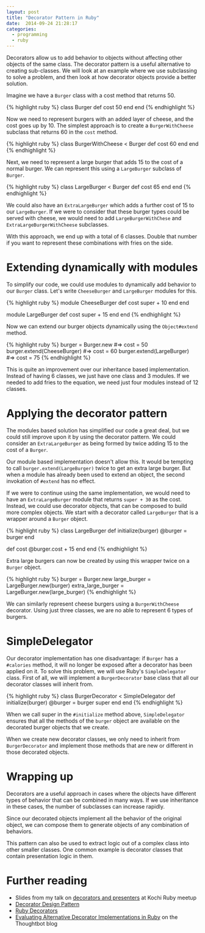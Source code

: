 ```yaml
---
layout: post
title: "Decorator Pattern in Ruby"
date:  2014-09-24 21:28:17
categories:
  - programming
  - ruby
---
```


Decorators allow us to add behavior to objects without affecting other objects of the same class. The decorator pattern is a useful alternative to creating sub-classes. We will look at an example where we use subclassing to solve a problem, and then look at how decorator objects provide a better solution.

Imagine we have a `Burger` class with a cost method that returns 50.

{% highlight ruby %}
class Burger
  def cost
    50
  end
end
{% endhighlight %}

Now we need to represent burgers with an added layer of cheese, and the cost goes up by 10. The simplest approach is to create a `BurgerWithCheese` subclass that returns 60 in the `cost` method.

{% highlight ruby %}
class BurgerWithCheese < Burger
  def cost
    60
  end
end
{% endhighlight %}

Next, we need to represent a large burger that adds 15 to the cost of a normal burger. We can represent this using a `LargeBurger` subclass of `Burger`.

{% highlight ruby %}
class LargeBurger < Burger
  def cost
    65
  end
end
{% endhighlight %}

We could also have an `ExtraLargeBurger` which adds a further cost of 15 to our `LargeBurger`. If we were to consider that these burger types could be served with cheese, we would need to add `LargeBurgerWithChese` and `ExtraLargeBurgerWithCheese` subclasses.

With this approach, we end up with a total of 6 classes. Double that number if you want to represent these combinations with fries on the side.

# Extending dynamically with modules

To simplify our code, we could use modules to dynamically add behavior to our `Burger` class. Let's write `CheeseBurger` and `LargeBurger` modules for this.

{% highlight ruby %}
module CheeseBurger
  def cost
    super + 10
  end
end

module LargeBurger
  def cost
    super + 15
  end
end
{% endhighlight %}

Now we can extend our burger objects dynamically using the `Object#extend` method.

{% highlight ruby %}
burger = Burger.new         #=> cost = 50
burger.extend(CheeseBurger) #=> cost = 60
burger.extend(LargeBurger)  #=> cost = 75
{% endhighlight %}

This is quite an improvement over our inheritance based implementation. Instead of having 6 classes, we just have one class and 3 modules. If we needed to add fries to the equation, we need just four modules instead of 12 classes.

# Applying the decorator pattern

The modules based solution has simplified our code a great deal, but we could still improve upon it by using the decorator pattern. We could consider an `ExtraLargeBurger` as being formed by twice adding 15 to the cost of a `Burger`.

Our module based implementation doesn't allow this. It would be tempting to call `burger.extend(LargeBurger)` twice to get an extra large burger. But when a module has already been used to extend an object, the second invokation of `#extend` has no effect.

If we were to continue using the same implementation, we would need to have an `ExtraLargeBurger` module that returns `super + 30` as the cost. Instead, we could use decorator objects, that can be composed to build more complex objects. We start with a decorator called `LargeBurger` that is a wrapper around a `Burger` object.

{% highlight ruby %}
class LargeBurger
  def initialize(burger)
    @burger = burger
  end

  def cost
    @burger.cost + 15
  end
end
{% endhighlight %}

Extra large burgers can now be created by using this wrapper twice on a `Burger` object.

{% highlight ruby %}
burger = Burger.new
large_burger = LargeBurger.new(burger)
extra_large_burger = LargeBurger.new(large_burger)
{% endhighlight %}

We can similarly represent cheese burgers using a `BurgerWithCheese` decorator. Using just three classes, we are no able to represent 6 types of burgers.

# SimpleDelegator

Our decorator implementation has one disadvantage: if `Burger` has a `#calories` method, it will no longer be exposed after a decorator has been applied on it. To solve this problem, we will use Ruby's `SimpleDelegator` class. First of all, we will implement a `BurgerDecorator` base class that all our decorator classes will inherit from.

{% highlight ruby %}
class BurgerDecorator < SimpleDelegator
  def initialize(burger)
    @burger = burger
    super
  end
end
{% endhighlight %}

When we call super in the `#initialize` method above, `SimpleDelegator` ensures that all the methods of the `burger` object are available on the decorated burger objects that we create.

When we create new decorator classes, we only need to inherit from `BurgerDecorator` and implement those methods that are new or different in those decorated objects.

# Wrapping up

Decorators are a useful approach in cases where the objects have different types of behavior that can be combined in many ways. If we use inheritance in these cases, the number of subclasses can increase rapidly.

Since our decorated objects implement all the behavior of the original object, we can compose them to generate objects of any combination of behaviors.

This pattern can also be used to extract logic out of a complex class into other smaller classes. One common example is decorator classes that contain presentation logic in them.

# Further reading

* Slides from my talk on [decorators and presenters](/slides/decorator-pattern/) at Kochi Ruby meetup
* [Decorator Design Pattern](http://sourcemaking.com/design_patterns/decorator)
* [Ruby Decorators](http://codebrahma.com/design/patterns/2014/04/28/ruby-decorators.html)
* [Evaluating Alternative Decorator Implementations in Ruby](http://robots.thoughtbot.com/evaluating-alternative-decorator-implementations-in) on the Thoughtbot blog
